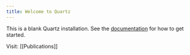 ```yaml
---
title: Welcome to Quartz
---
```


This is a blank Quartz installation.
See the [documentation](https://quartz.jzhao.xyz) for how to get started.

Visit: [[Publications]]
